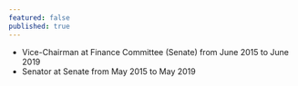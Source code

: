 ```yaml
---
featured: false
published: true
---
```

* Vice-Chairman at Finance Committee (Senate) from June 2015 to June 2019
* Senator at Senate from May 2015 to May 2019

